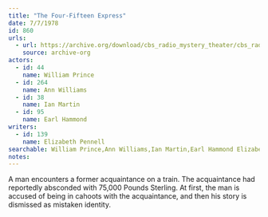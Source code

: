 ```yaml
---
title: "The Four-Fifteen Express"
date: 7/7/1978
id: 860
urls: 
  - url: https://archive.org/download/cbs_radio_mystery_theater/cbs_radio_mystery_theater-0851-0900.zip/cbs_radio_mystery_theater-0851-0900%2Fcbsrmt_0860_the_four_fifteen_express.mp3
    source: archive-org
actors:  
  - id: 44
    name: William Prince  
  - id: 264
    name: Ann Williams  
  - id: 38
    name: Ian Martin  
  - id: 95
    name: Earl Hammond
writers:  
  - id: 139
    name: Elizabeth Pennell
searchable: William Prince,Ann Williams,Ian Martin,Earl Hammond Elizabeth Pennell
notes:  
---
```

A man encounters a former acquaintance on a train. The acquaintance had reportedly absconded with 75,000 Pounds Sterling. At first, the man is accused of being in cahoots with the acquaintance, and then his story is dismissed as mistaken identity.